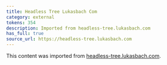 ```yaml
---
title: Headless Tree Lukasbach Com
category: external
tokens: 354
description: Imported from headless-tree.lukasbach.com
has_full: true
source_url: https://headless-tree.lukasbach.com
---
```


This content was imported from [headless-tree.lukasbach.com](https://headless-tree.lukasbach.com).
